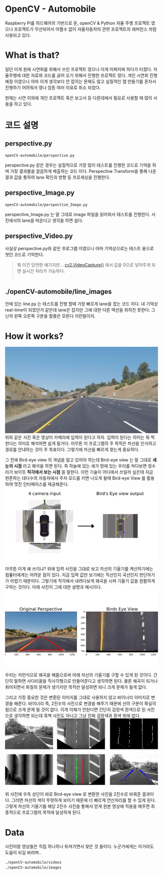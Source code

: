 # OpenCV - Automobile
Raspberry Pi를 하드웨어의 기반으로 둔, openCV & Python 자율 주행 프로젝트 였으나 프로젝트가 무산되어서 어쩔수 없이 자율자동차의 관련 프로젝트의 래퍼런스 처럼 사용되고 있다.

# What is that?
일단 이게 원래 시연회를 위해서 쓰인 프로젝트 였으나 이게 어쩌저찌 하다가 터졌다. 자율주행에 대한 자료와 코드를 긁어 오기 위해서 진행한 프로젝트 였다. 개인 시연회 진행 예정 이였으나 아마 이게 생각보다 안 잡히는 문제도 많고 실질적인 맵 만들기를 혼자서 진행하기 어려워서 였나 암튼 여러 이유로 취소 되었다.

현재는 시연 이외에 개인 프로젝트 혹은 보고서 등 다른데에서 필요로 사용할 때 많이 사용을 하고 있다.

# 코드 설명
## perspective.py
```
openCV-automobile/perspective.py
```
perspective.py 같은 경우는 실질적으로 가장 많이 테스트를 진행한 코드로 기억을 하며 가장 결과물을 깔끔하게 배출하는 코드 이다. Perspective Transform을 통해 나온 결과 값을 통하여 lane 확인과 방향 등 프로세싱을 진행한다. 

## perspective_Image.py
```
openCV-automobile/perspective_Image.py
```
perspective_Image.py 는 말 그대로 image 파일을 읽어와서 테스트를 진행한다. 사진에서의 lane을 따온다고 생각을 하면 쉽다.

## perspective_Video.py
사실상 perspective.py와 같은 프로그램 이였으나 아마 기억상으로는 테스트 용으로 썻던 코드로 기억한다.

> 뭐 이건 당연한 얘기지만...
 <a href="https://docs.opencv.org/3.4/d8/dfe/classcv_1_1VideoCapture.html">cv2.VideoCapture()</a> 에서 값을 0으로 넣어주게 되면 실시간 처리가 가능하다. <br> <br>

## ./openCV-automobile/line_images
안에 있는 line.py 는 테스트를 진행 할때 가장 빠르게 lane을 잡는 코드 이다. 내 기억상 real-time이 되었던거 같은데 lane은 잡지만 그에 대한 다른 액션을 취하진 못한다. 그닌까 왼쪽 오른쪽 구분을 할줄은 모른다 이런말이지.

# How it works?
![Input_image](./openCV-automobile/images/perspective_Test.jpg)
위와 같은 사진 혹은 영상이 카메라에 입력이 된다고 하자. 입력이 된다는 의미는 뭐 찍힌다는 의미로 해석하면 쉽게 될거다. 아무튼 이 프로그램의 주 목적은 차선을 인식하고 경로를 안내하는 것이 주 목표이다. 그렇기에 차선을 빠르게 찾는게 중요하다.

그 전에 Bird-eye view 의 개념을 알고 있어야 하는데 Bird-eye view 는 말 그대로 __새 눈의 시점__ 라고 해석을 하면 된다. 즉 하늘에 있는 새가 땅에 있는 우리를 쳐다보면 정수리가 보이듯 __직각에서 보는 시점__ 을 말한다. 이런 기술이 어디에서 쓰일까 싶은데 지금 현존하는 대다수의 자동차에서 주차 모드를 키면 나오게 될때 Bird-eye View 를 활용하여 멋진 인터페이스를 제공해준다.
![Bird-eye_view_example](docs/bird-eye-view-ex.png)

아무튼 이게 왜 쓰이냐? 위에 입력 사진을 그대로 보고 차선의 기울기를 계산하기에는 컴픂터에게는 어려운 점이 있다. 지금 입력 값만 보기에는 직선인지 곡선인지 판단하기가 어렵기 때문이다. 그렇기에 직각에서 내려다보게 왜곡을 시켜 기울기 값을 원활하게 구하는 것이다. 아래 사진이 그에 대한 설명과 예시이다.
![Result_image](docs/bird-eye-view-road.png)

우리는 저런식으로 왜곡을 해줌으로써 아래 차선의 기울기를 구할 수 있게 된 것이다.
간단히 말하면 사다리꼴을 직사각형으로 만들어준다고 생각하면 된다. 물론 왜곡이 되거나 휘어지면서 화질의 문제가 생기지만 목적만 달성하면 되니 크게 문제가 될게 없다. 

그리고 가장 중요한 것은 변환된 이미지를 그대로 사용하지 않고 바이너리 이미지로 변경을 해준다. 바이너리 즉, 2진수의 사진으로 변경을 해주기 때문에 선의 구분이 확실히 됨으로 크게 문제 될 것이 없다. 이게 이해가 안된다면 간단히 검정색 흰색으로 된 사진으로 생각하면 되는데 흑백 사진도 아니고 그냥 진짜 검정색과 흰색 밖에 없다.
![binary_image](docs/binary.png)
위 사진에 우측 상단이 바로 Bird-eye view 로 변환한 사진을 2진수로 바꿔준 결과이다. 그러면 차선의 색이 뚜렷하게 보이기 때문에 더 빠르게 연산처리를 할 수 있게 된다. 그렇게 차선의 기울기를 해당 2진수 사진을 통해서 얻게 원본 영상에 적용을 해주면 최종적으로 프로그램의 목적에 달성하게 된다.

# Data
사진이랑 영상들은 직접 하나하나 뒤져가면서 찾은 것 들이다. 누군가에게는 이거라도 도움이 되길 바라며..
```bash
./openCV-automobile/videos
./openCV-automobile/images
```
